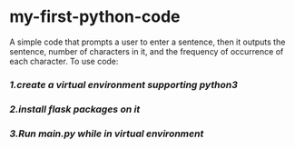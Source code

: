 # my-first-python-code
A simple code that prompts a user to enter a sentence, then it outputs the sentence, number of characters in it, and the frequency of occurrence of each character.
To use code:
  ### *1.create a virtual environment supporting python3*
  ### *2.install flask packages on it*
  ### *3.Run main.py while in virtual environment*
